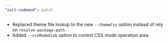```yaml
---
"salt-codemod": patch
---
```


- Replaced theme file lookup to the new `--themeCss` option instead of rely on `resolve-package-path`.
- Added `--cssModeGlob` option to control CSS mode operation area.
